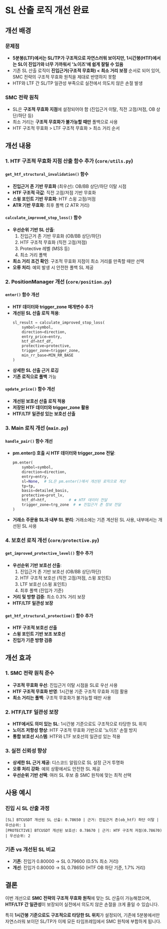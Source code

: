 # SL 산출 로직 개선 완료

## 개선 배경

### 문제점
- **5분봉(LTF)에서는 SL/TP가 구조적으로 자연스러워 보이지만, 1시간봉(HTF)에서는 SL이 진입가와 너무 가까워서 '노이즈'에 쉽게 잘릴 수 있음**
- 기존 SL 산출 로직이 **진입근거(구조적 무효화) < 최소 거리 보정** 순서로 되어 있어, SMC 전략의 구조적 무효화 원칙을 제대로 반영하지 못함
- HTF와 LTF 간 SL/TP 일관성 부족으로 실전에서 의도치 않은 손절 발생

### SMC 전략 원칙
- SL은 **구조적 무효화 지점**에 설정되어야 함 (진입근거 이탈, 직전 고점/저점, OB 상단/하단 등)
- 최소 거리는 **구조적 무효화가 불가능할 때만** 폴백으로 사용
- HTF 구조적 무효화 > LTF 구조적 무효화 > 최소 거리 순서

## 개선 내용

### 1. HTF 구조적 무효화 지점 산출 함수 추가 (`core/utils.py`)

#### `get_htf_structural_invalidation()` 함수
- **진입근거 존 기반 무효화** (최우선): OB/BB 상단/하단 이탈 시점
- **HTF 구조적 극값**: 직전 고점/저점 기반 무효화
- **스윙 포인트 기반 무효화**: HTF 스윙 고점/저점
- **ATR 기반 무효화**: 최후 폴백 (2 ATR 거리)

#### `calculate_improved_stop_loss()` 함수
- **우선순위 기반 SL 산출**:
  1. 진입근거 존 기반 무효화 (OB/BB 상단/하단)
  2. HTF 구조적 무효화 (직전 고점/저점)
  3. Protective 레벨 (MSS 등)
  4. 최소 거리 폴백
- **최소 거리 조건 확인**: 구조적 무효화 지점이 최소 거리를 만족할 때만 선택
- **오류 처리**: 예외 발생 시 안전한 폴백 SL 제공

### 2. PositionManager 개선 (`core/position.py`)

#### `enter()` 함수 개선
- **HTF 데이터와 trigger_zone 매개변수 추가**
- **개선된 SL 산출 로직 적용**:
  ```python
  sl_result = calculate_improved_stop_loss(
      symbol=symbol,
      direction=direction,
      entry_price=entry,
      htf_df=htf_df,
      protective=protective,
      trigger_zone=trigger_zone,
      min_rr_base=MIN_RR_BASE
  )
  ```
- **상세한 SL 산출 근거 로깅**
- **기존 로직으로 폴백** 가능

#### `update_price()` 함수 개선
- **개선된 보호선 산출 로직 적용**
- **저장된 HTF 데이터와 trigger_zone 활용**
- **HTF/LTF 일관성 있는 보호선 산출**

### 3. Main 로직 개선 (`main.py`)

#### `handle_pair()` 함수 개선
- **pm.enter() 호출 시 HTF 데이터와 trigger_zone 전달**:
  ```python
  pm.enter(
      symbol=symbol,
      direction=direction,
      entry=entry,
      sl=None,  # SL은 pm.enter()에서 개선된 로직으로 계산
      tp=tp,
      basis=detailed_basis,
      protective=prot_lv,
      htf_df=htf,          # ★ HTF 데이터 전달
      trigger_zone=trg_zone  # ★ 진입근거 존 정보 전달
  )
  ```
- **거래소 주문용 SL과 내부 SL 분리**: 거래소에는 기존 계산된 SL 사용, 내부에서는 개선된 SL 사용

### 4. 보호선 로직 개선 (`core/protective.py`)

#### `get_improved_protective_level()` 함수 추가
- **우선순위 기반 보호선 산출**:
  1. 진입근거 존 기반 보호선 (OB/BB 상단/하단)
  2. HTF 구조적 보호선 (직전 고점/저점, 스윙 포인트)
  3. LTF 보호선 (스윙 포인트)
  4. 최후 폴백 (진입가 기준)
- **거리 및 방향 검증**: 최소 0.3% 거리 보장
- **HTF/LTF 일관성 보장**

#### `get_htf_structural_protective()` 함수 추가
- **HTF 구조적 보호선 산출**
- **스윙 포인트 기반 보조 보호선**
- **진입가 기준 방향 검증**

## 개선 효과

### 1. SMC 전략 원칙 준수
- **구조적 무효화 우선**: 진입근거 이탈 시점을 SL로 우선 사용
- **HTF 구조적 무효화 반영**: 1시간봉 기준 구조적 무효화 지점 활용
- **최소 거리는 폴백**: 구조적 무효화가 불가능할 때만 사용

### 2. HTF/LTF 일관성 보장
- **HTF에서도 의미 있는 SL**: 1시간봉 기준으로도 구조적으로 타당한 SL 위치
- **노이즈 저항성 향상**: HTF 구조적 무효화 기반으로 '노이즈' 손절 방지
- **통합 보호선 시스템**: HTF와 LTF 보호선의 일관성 있는 적용

### 3. 실전 신뢰성 향상
- **상세한 SL 근거 제공**: 디스코드 알림으로 SL 설정 근거 투명화
- **오류 처리 강화**: 예외 상황에서도 안전한 SL 제공
- **우선순위 기반 선택**: 여러 SL 후보 중 SMC 원칙에 맞는 최적 선택

## 사용 예시

### 진입 시 SL 산출 과정
```
[SL] BTCUSDT 개선된 SL 산출: 0.78650 | 근거: 진입근거 존(ob_htf) 하단 이탈 | 우선순위: 1
[PROTECTIVE] BTCUSDT 개선된 보호선: 0.78670 | 근거: HTF 구조적 저점(0.78670) | 우선순위: 2
```

### 기존 vs 개선된 SL 비교
- **기존**: 진입가 0.80000 → SL 0.79600 (0.5% 최소 거리)
- **개선**: 진입가 0.80000 → SL 0.78650 (HTF OB 하단 기준, 1.7% 거리)

## 결론

이번 개선으로 **SMC 전략의 구조적 무효화 원칙**에 맞는 SL 산출이 가능해졌으며, **HTF/LTF 간 일관성**이 보장되어 실전에서 의도치 않은 손절을 크게 줄일 수 있습니다.

특히 **1시간봉 기준으로도 구조적으로 타당한 SL 위치**가 설정되어, 기존에 5분봉에서만 자연스러워 보이던 SL/TP가 이제 모든 타임프레임에서 SMC 원칙에 부합하게 됩니다. 